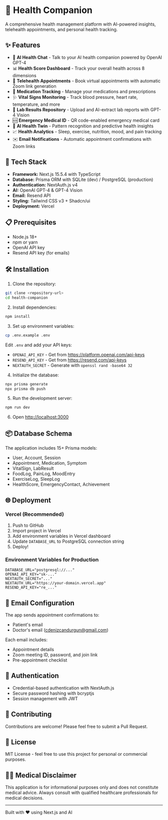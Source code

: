 # 🏥 Health Companion

A comprehensive health management platform with AI-powered insights, telehealth appointments, and personal health tracking.

## ✨ Features

- 🤖 **AI Health Chat** - Talk to your AI health companion powered by OpenAI GPT-4
- 📊 **Health Score Dashboard** - Track your overall health across 8 dimensions
- 📅 **Telehealth Appointments** - Book virtual appointments with automatic Zoom link generation
- 💊 **Medication Tracking** - Manage your medications and prescriptions
- 🩺 **Vital Signs Monitoring** - Track blood pressure, heart rate, temperature, and more
- 🧪 **Lab Results Repository** - Upload and AI-extract lab reports with GPT-4 Vision
- 🆘 **Emergency Medical ID** - QR code-enabled emergency medical card
- 🧠 **AI Health Twin** - Pattern recognition and predictive health insights
- 📈 **Health Analytics** - Sleep, exercise, nutrition, mood, and pain tracking
- ✉️ **Email Notifications** - Automatic appointment confirmations with Zoom links

## 🚀 Tech Stack

- **Framework:** Next.js 15.5.4 with TypeScript
- **Database:** Prisma ORM with SQLite (dev) / PostgreSQL (production)
- **Authentication:** NextAuth.js v4
- **AI:** OpenAI GPT-4 & GPT-4 Vision
- **Email:** Resend API
- **Styling:** Tailwind CSS v3 + Shadcn/ui
- **Deployment:** Vercel

## 📋 Prerequisites

- Node.js 18+
- npm or yarn
- OpenAI API key
- Resend API key (for emails)

## 🛠️ Installation

1. Clone the repository:
```bash
git clone <repository-url>
cd health-companion
```

2. Install dependencies:
```bash
npm install
```

3. Set up environment variables:
```bash
cp .env.example .env
```

Edit `.env` and add your API keys:
- `OPENAI_API_KEY` - Get from https://platform.openai.com/api-keys
- `RESEND_API_KEY` - Get from https://resend.com/api-keys
- `NEXTAUTH_SECRET` - Generate with `openssl rand -base64 32`

4. Initialize the database:
```bash
npx prisma generate
npx prisma db push
```

5. Run the development server:
```bash
npm run dev
```

6. Open [http://localhost:3000](http://localhost:3000)

## 📦 Database Schema

The application includes 15+ Prisma models:
- User, Account, Session
- Appointment, Medication, Symptom
- VitalSign, LabResult
- FoodLog, PainLog, MoodEntry
- ExerciseLog, SleepLog
- HealthScore, EmergencyContact, Achievement

## 🌐 Deployment

### Vercel (Recommended)

1. Push to GitHub
2. Import project in Vercel
3. Add environment variables in Vercel dashboard
4. Update `DATABASE_URL` to PostgreSQL connection string
5. Deploy!

### Environment Variables for Production

```env
DATABASE_URL="postgresql://..."
OPENAI_API_KEY="sk-..."
NEXTAUTH_SECRET="..."
NEXTAUTH_URL="https://your-domain.vercel.app"
RESEND_API_KEY="re_..."
```

## 📧 Email Configuration

The app sends appointment confirmations to:
- Patient's email
- Doctor's email (cdenizcandurgun@gmail.com)

Each email includes:
- Appointment details
- Zoom meeting ID, password, and join link
- Pre-appointment checklist

## 🔐 Authentication

- Credential-based authentication with NextAuth.js
- Secure password hashing with bcryptjs
- Session management with JWT

## 🤝 Contributing

Contributions are welcome! Please feel free to submit a Pull Request.

## 📄 License

MIT License - feel free to use this project for personal or commercial purposes.

## 👨‍⚕️ Medical Disclaimer

This application is for informational purposes only and does not constitute medical advice. Always consult with qualified healthcare professionals for medical decisions.

---

Built with ❤️ using Next.js and AI
